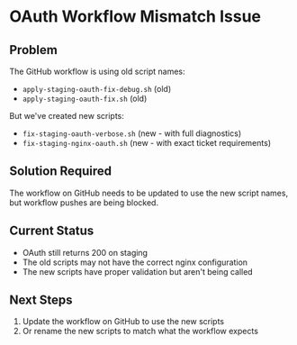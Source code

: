 # OAuth Workflow Mismatch Issue

## Problem
The GitHub workflow is using old script names:
- `apply-staging-oauth-fix-debug.sh` (old)
- `apply-staging-oauth-fix.sh` (old)

But we've created new scripts:
- `fix-staging-oauth-verbose.sh` (new - with full diagnostics)
- `fix-staging-nginx-oauth.sh` (new - with exact ticket requirements)

## Solution Required
The workflow on GitHub needs to be updated to use the new script names, but workflow pushes are being blocked.

## Current Status
- OAuth still returns 200 on staging
- The old scripts may not have the correct nginx configuration
- The new scripts have proper validation but aren't being called

## Next Steps
1. Update the workflow on GitHub to use the new scripts
2. Or rename the new scripts to match what the workflow expects
